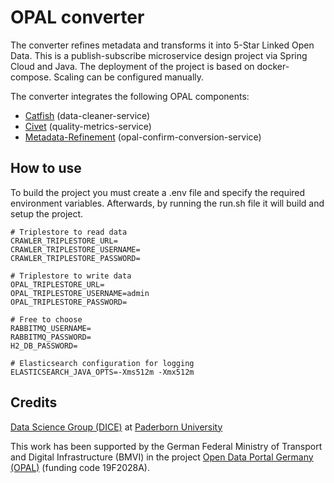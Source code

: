# OPAL converter

The converter refines metadata and transforms it into 5-Star Linked Open Data. This is a publish-subscribe microservice design project via Spring Cloud and Java. The deployment of the project is based on docker-compose. Scaling can be configured manually. 

The converter integrates the following OPAL components:

- [Catfish](https://github.com/projekt-opal/catfish) (data-cleaner-service)
- [Civet](https://github.com/projekt-opal/civet) (quality-metrics-service)
- [Metadata-Refinement](https://github.com/projekt-opal/metadata-refinement) (opal-confirm-conversion-service)

## How to use

To build the project you must create a .env file and specify the required environment variables. Afterwards, by running the run.sh file it will build and setup the project. 

```
# Triplestore to read data
CRAWLER_TRIPLESTORE_URL=
CRAWLER_TRIPLESTORE_USERNAME=
CRAWLER_TRIPLESTORE_PASSWORD=

# Triplestore to write data
OPAL_TRIPLESTORE_URL=
OPAL_TRIPLESTORE_USERNAME=admin
OPAL_TRIPLESTORE_PASSWORD=

# Free to choose
RABBITMQ_USERNAME=
RABBITMQ_PASSWORD=
H2_DB_PASSWORD=

# Elasticsearch configuration for logging
ELASTICSEARCH_JAVA_OPTS=-Xms512m -Xmx512m
```

## Credits

[Data Science Group (DICE)](https://dice-research.org/) at [Paderborn University](https://www.uni-paderborn.de/)

This work has been supported by the German Federal Ministry of Transport and Digital Infrastructure (BMVI) in the project [Open Data Portal Germany (OPAL)](http://projekt-opal.de/) (funding code 19F2028A).

